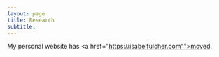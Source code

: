 ```yaml
---
layout: page
title: Research
subtitle: 
---
```


My personal website has <a href="https://isabelfulcher.com"">moved</a>.

